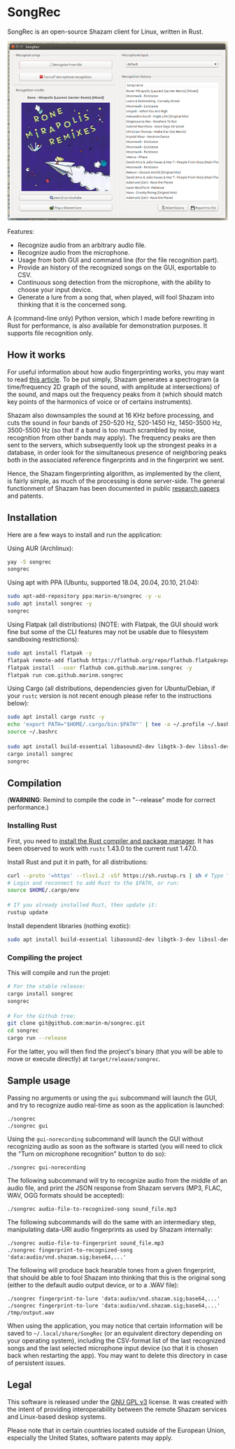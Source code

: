 # SongRec

SongRec is an open-source Shazam client for Linux, written in Rust.

![Screenshot](Screenshot.png?raw=true)

Features:

* Recognize audio from an arbitrary audio file.
* Recognize audio from the microphone.
* Usage from both GUI and command line (for the file recognition part).
* Provide an history of the recognized songs on the GUI, exportable to CSV.
* Continuous song detection from the microphone, with the ability to choose your input device.
* Generate a lure from a song that, when played, will fool Shazam into thinking that it is the concerned song.

A (command-line only) Python version, which I made before rewriting in Rust for performance, is also available for demonstration purposes. It supports file recognition only.

## How it works

For useful information about how audio fingerprinting works, you may want to read [this article](http://coding-geek.com/how-shazam-works/). To be put simply, Shazam generates a spectrogram (a time/frequency 2D graph of the sound, with amplitude at intersections) of the sound, and maps out the frequency peaks from it (which should match key points of the harmonics of voice or of certains instruments).

Shazam also downsamples the sound at 16 KHz before processing, and cuts the sound in four bands of 250-520 Hz, 520-1450 Hz, 1450-3500 Hz, 3500-5500 Hz (so that if a band is too much scrambled by noise, recognition from other bands may apply). The frequency peaks are then sent to the servers, which subsequently look up the strongest peaks in a database, in order look for the simultaneous presence of neighboring peaks both in the associated reference fingerprints and in the fingerprint we sent.

Hence, the Shazam fingerprinting algorithm, as implemented by the client, is fairly simple, as much of the processing is done server-side. The general functionment of Shazam has been documented in public [research papers](https://www.ee.columbia.edu/~dpwe/papers/Wang03-shazam.pdf) and patents.

## Installation

Here are a few ways to install and run the application:

Using AUR (Archlinux):

```bash
yay -S songrec
songrec
```

Using apt with PPA (Ubuntu, supported 18.04, 20.04, 20.10, 21.04):

```bash
sudo apt-add-repository ppa:marin-m/songrec -y -u
sudo apt install songrec -y
songrec
```

Using Flatpak (all distributions) (NOTE: with Flatpak, the GUI should work fine but some of the CLI features may not be usable due to filesystem sandboxing restrictions):

```bash
sudo apt install flatpak -y
flatpak remote-add flathub https://flathub.org/repo/flathub.flatpakrepo --if-not-exists
flatpak install --user flathub com.github.marinm.songrec -y
flatpak run com.github.marinm.songrec
```

Using Cargo (all distributions, dependencies given for Ubuntu/Debian, if your `rustc` version is not recent enough please refer to the instructions below):

```bash
sudo apt install cargo rustc -y
echo 'export PATH="$HOME/.cargo/bin:$PATH"' | tee -a ~/.profile ~/.bashrc
source ~/.bashrc

sudo apt install build-essential libasound2-dev libgtk-3-dev libssl-dev -y
cargo install songrec
songrec
```

## Compilation

(**WARNING**: Remind to compile the code in "--release" mode for correct performance.)

### Installing Rust

First, you need to [install the Rust compiler and package manager](https://www.rust-lang.org/tools/install). It has been observed to work with `rustc` 1.43.0 to the current rust 1.47.0.

Install Rust and put it in path, for all distributions:

```bash
curl --proto '=https' --tlsv1.2 -sSf https://sh.rustup.rs | sh # Type "1"
# Login and reconnect to add Rust to the $PATH, or run:
source $HOME/.cargo/env

# If you already installed Rust, then update it:
rustup update
```

Install dependent libraries (nothing exotic):

```bash
sudo apt install build-essential libasound2-dev libgtk-3-dev libssl-dev
```

### Compiling the project

This will compile and run the projet:

```bash
# For the stable release:
cargo install songrec
songrec

# For the Github tree:
git clone git@github.com:marin-m/songrec.git
cd songrec
cargo run --release
```

For the latter, you will then find the project's binary (that you will be able to move or execute directly) at `target/release/songrec`.

## Sample usage

Passing no arguments or using the `gui` subcommand will launch the GUI, and try to recognize audio real-time as soon as the application is launched:

```
./songrec
./songrec gui
```

Using the `gui-norecording` subcommand will launch the GUI without recognizing audio as soon as the software is started (you will need to click the "Turn on microphone recognition" button to do so):

```
./songrec gui-norecording
```

The following subcommand will try to recognize audio from the middle of an audio file, and print the JSON response from Shazam servers (MP3, FLAC, WAV, OGG formats should be accepted):

```
./songrec audio-file-to-recognized-song sound_file.mp3
```

The following subcommands will do the same with an intermediary step, manipulating data-URI audio fingerprints as used by Shazam internally:

```
./songrec audio-file-to-fingerprint sound_file.mp3
./songrec fingerprint-to-recognized-song 'data:audio/vnd.shazam.sig;base64,...'
```

The following will produce back hearable tones from a given fingerprint, that should be able to fool Shazam into thinking that this is the original song (either to the default audio output device, or to a .WAV file):

```
./songrec fingerprint-to-lure 'data:audio/vnd.shazam.sig;base64,...'
./songrec fingerprint-to-lure 'data:audio/vnd.shazam.sig;base64,...' /tmp/output.wav
```

When using the application, you may notice that certain information will be saved to `~/.local/share/SongRec` (or an equivalent directory depending on your operating system), including the CSV-format list of the last recognized songs and the last selected microphone input device (so that it is chosen back when restarting the app). You may want to delete this directory in case of persistent issues.

## Legal

This software is released under the [GNU GPL v3](https://www.gnu.org/licenses/gpl-3.0.html) license. It was created with the intent of providing interoperability between the remote Shazam services and Linux-based deskop systems.

Please note that in certain countries located outside of the European Union, especially the United States, software patents may apply.

